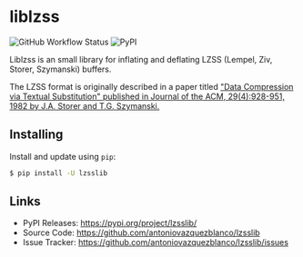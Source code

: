 # liblzss

![GitHub Workflow Status](https://img.shields.io/github/actions/workflow/status/antoniovazquezblanco/lzsslib/test.yml)
![PyPI](https://img.shields.io/pypi/v/lzsslib)

Liblzss is an small library for inflating and deflating LZSS (Lempel, Ziv,
Storer, Szymanski) buffers.

The LZSS format is originally described in a paper titled ["Data Compression via
Textual Substitution" published in Journal of the ACM, 29(4):928-951, 1982 by
J.A. Storer and T.G. Szymanski.](https://doi.org/10.1145/322344.322346)


## Installing

Install and update using `pip`:

```bash
$ pip install -U lzsslib
```


## Links

-   PyPI Releases: https://pypi.org/project/lzsslib/
-   Source Code: https://github.com/antoniovazquezblanco/lzsslib
-   Issue Tracker: https://github.com/antoniovazquezblanco/lzsslib/issues
